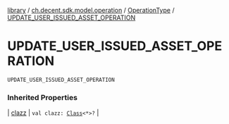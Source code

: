 [library](../../index.md) / [ch.decent.sdk.model.operation](../index.md) / [OperationType](index.md) / [UPDATE_USER_ISSUED_ASSET_OPERATION](./-u-p-d-a-t-e_-u-s-e-r_-i-s-s-u-e-d_-a-s-s-e-t_-o-p-e-r-a-t-i-o-n.md)

# UPDATE_USER_ISSUED_ASSET_OPERATION

`UPDATE_USER_ISSUED_ASSET_OPERATION`

### Inherited Properties

| [clazz](clazz.md) | `val clazz: `[`Class`](http://docs.oracle.com/javase/6/docs/api/java/lang/Class.html)`<*>?` |


